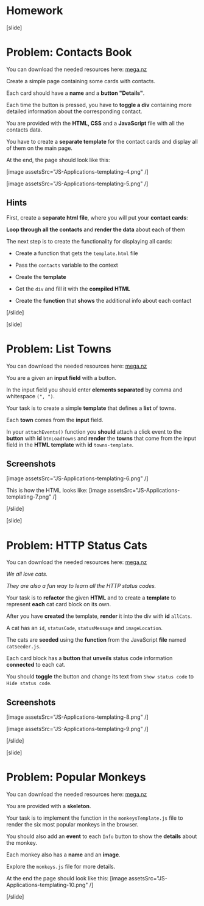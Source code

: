 # Homework

[slide]
# Problem: Contacts Book

You can download the needed resources here: [mega.nz](https://mega.nz/file/jBwA3JoD#S5ElXOYUuWdVomVljkBOCcxPqdHEoxr3qUn4koDBXWg)

Create a simple page containing some cards with contacts. 

Each card should have a **name** and a **button \"Details\"**. 

Each time the button is pressed, you have to **toggle a div** containing more detailed information about the corresponding contact.

You are provided with the **HTML, CSS** and a **JavaScript** file with all the contacts data. 

You have to create a **separate template** for the contact cards and display all of them on the main page. 

At the end, the page should look like this:

[image assetsSrc="JS-Applications-templating-4.png" /]

[image assetsSrc="JS-Applications-templating-5.png" /]

## Hints

First, create a **separate html file**, where you will put your **contact cards**:

**Loop through all the contacts** and **render the data** about each of them

The next step is to create the functionality for displaying all cards: 

- Create a function that gets the `template.html` file
  
- Pass the `contacts` variable to the context
  
- Create the **template**
  
- Get the `div` and fill it with the **compiled HTML**
  
- Create the **function** that **shows** the additional info about each contact

[/slide]




[slide]
# Problem: List Towns

You can download the needed resources here: [mega.nz](https://mega.nz/file/CB5QTADY#uwW4VNiAJqkMrEK5Zm886g84ED9JZT-Qjaa5lR0nQlo)

You are a given an **input field** with a button. 

In the input field you should enter **elements separated** by comma and whitespace `(", ")`. 

Your task is to create a simple **template** that defines a **list** of towns. 

Each **town** comes from the **input** field.

In your `attachEvents()` function you **should** attach a click event to the **button** with **id** `btnLoadTowns` and **render** the **towns** that come from the input field in the **HTML template** with **id** `towns-template`.

## Screenshots
[image assetsSrc="JS-Applications-templating-6.png" /]

This is how the HTML looks like:
[image assetsSrc="JS-Applications-templating-7.png" /]

[/slide]




[slide]
# Problem: HTTP Status Cats

You can download the needed resources here: [mega.nz](https://mega.nz/file/bAwUBKSD#LOHaTm_vVULJk5i-51iNOo53J1xhfiWM2VmvWJd33HU)

*We all love cats.*

*They are also a fun way to learn all the HTTP status codes.*

Your task is to **refactor** the given **HTML** and to create a **template** to represent **each** cat card block on its own.

After you have **created** the template, **render** it into the div with **id** `allCats`.

A cat has an `id`, `statusCode`, `statusMessage` and `imageLocation`. 

The cats are **seeded** using the **function** from the JavaScript **file** named `catSeeder.js`.

Each card block has a **button** that **unveils** status code information **connected** to each cat. 

You should **toggle** the button and change its text from `Show status code` to `Hide status code`.

## Screenshots
[image assetsSrc="JS-Applications-templating-8.png" /]

[image assetsSrc="JS-Applications-templating-9.png" /]

[/slide]





[slide]
# Problem: Popular Monkeys

You can download the needed resources here: [mega.nz](https://mega.nz/file/7Qog0YyZ#ucLotmvpR6EBaFpQY3wlUerqAgC8BpBXHqWr4AepVnM)

You are provided with a **skeleton**. 

Your task is to implement the function in the `monkeysTemplate.js` file to render the six most popular monkeys in the browser.

You should also add an **event** to each `Info` button to show the **details** about the monkey.

Each monkey also has a **name** and an **image**. 

Explore the `monkeys.js` file for more details. 

At the end the page should look like this:
[image assetsSrc="JS-Applications-templating-10.png" /]

[/slide]
